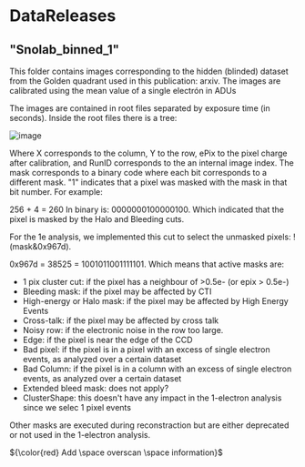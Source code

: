 # DataReleases

## "Snolab_binned_1" 

This folder contains images corresponding to the hidden (blinded) dataset from the Golden quadrant used in this publication: arxiv. The images are calibrated using the mean value of a single electrón in ADUs

The images are contained in root files separated by exposure time (in seconds).
Inside the root files there is a tree:

![image](https://github.com/sensei-skipper/DataReleases/assets/64160793/ece15582-35ff-4381-a0bb-0a93f4520bb6)

Where X corresponds to the column, Y to the row, ePix to the pixel charge after calibration, and RunID corresponds to the an internal image index. The mask corresponds to a binary code where each bit corresponds to a different mask. "1" indicates that a pixel was masked with the mask in that bit number. For example:

256 + 4 = 260 In binary is: 0000000100000100. Which indicated that the pixel is masked by the Halo and Bleeding cuts.

For the 1e analysis, we implemented this cut to select the unmasked pixels: !(mask&0x967d). 

0x967d = 38525 = 1001011001111101. Which means that active masks are:

* 1 pix cluster cut: if the pixel has a neighbour of >0.5e- (or epix > 0.5e-)
* Bleeding mask: if the pixel may be affected by CTI
* High-energy or Halo mask: if the pixel may be affected by High Energy Events
* Cross-talk: if the pixel may be affected by cross talk
* Noisy row: if the electronic noise in the row too large.
* Edge: if the pixel is near the edge of the CCD
* Bad pixel: if the pixel is in a pixel with an excess of single electron events, as analyzed over a certain dataset
* Bad Column:  if the pixel is in a column with an excess of single electron events, as analyzed over a certain dataset
* Extended bleed mask: does not apply?
* ClusterShape: this doesn't have any impact in the 1-electron analysis since we selec 1 pixel events

Other masks are executed during reconstraction but are either deprecated or not used in the 1-electron analysis. 

${\color{red} Add \space overscan \space information}$
